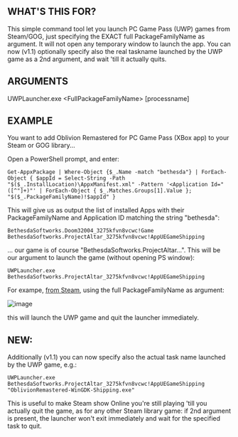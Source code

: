 ## WHAT'S THIS FOR?

This simple command tool let you launch PC Game Pass (UWP) games from Steam/GOG, just specifying the EXACT full PackageFamilyName as argument. It will not open any temporary window to launch the app. You can now (v1.1) optionally specify also the real taskname launched by the UWP game as a 2nd argument, and wait 'till it actually quits. 

## ARGUMENTS
UWPLauncher.exe \<FullPackageFamilyName\> [processname]

## EXAMPLE

You want to add Oblivion Remastered for PC Game Pass (XBox app) to your Steam or GOG library...

Open a PowerShell prompt, and enter:

    Get-AppxPackage | Where-Object {$_.Name -match "bethesda"} | ForEach-Object { $appId = Select-String -Path "$($_.InstallLocation)\AppxManifest.xml" -Pattern '<Application Id="([^"]+)"' | ForEach-Object { $_.Matches.Groups[1].Value }; "$($_.PackageFamilyName)!$appId" }

This will give us as output the list of installed Apps with their PackageFamilyName and Application ID matching the string "bethesda":

    BethesdaSoftworks.Doom32004_3275kfvn8vcwc!Game
    BethesdaSoftworks.ProjectAltar_3275kfvn8vcwc!AppUEGameShipping

... our game is of course "BethesdaSoftworks.ProjectAltar...".
This will be our argument to launch the game (without opening PS window):

    UWPLauncher.exe BethesdaSoftworks.ProjectAltar_3275kfvn8vcwc!AppUEGameShipping
For exampe, [from Steam](https://help.steampowered.com/en/faqs/view/7D01-D2DD-D75E-2955), using the full PackageFamilyName as argument:

![image](https://github.com/user-attachments/assets/25e1b898-2bf3-4e0e-9bee-b483cf3398a8)

this will launch the UWP game and quit the launcher immediately.

## NEW: 
Additionally (v1.1) you can now specify also the actual task name launched by the UWP game, e.g.:

    UWPLauncher.exe BethesdaSoftworks.ProjectAltar_3275kfvn8vcwc!AppUEGameShipping "OblivionRemastered-WinGDK-Shipping.exe"

This is useful to make Steam show Online you're still playing 'till you actually quit the game, as for any other Steam library game: if 2nd argument is present, the launcher won't exit immediately and wait for the specified task to quit.
